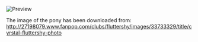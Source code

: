![Preview](https://raw.github.com/GNU-Pony/artwork/master/SYSLINUX/vesamenu/4:3/fluttershy+crystal/preview.png)

The image of the pony has been downloaded from:
    http://27198079.www.fanpop.com/clubs/fluttershy/images/33733329/title/cyrstal-fluttershy-photo
